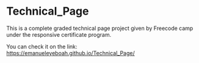 # Technical_Page

This is a complete  graded technical page project given by Freecode camp under the responsive certificate program.



You can check it on the link:
https://emanueleyeboah.github.io/Technical_Page/
